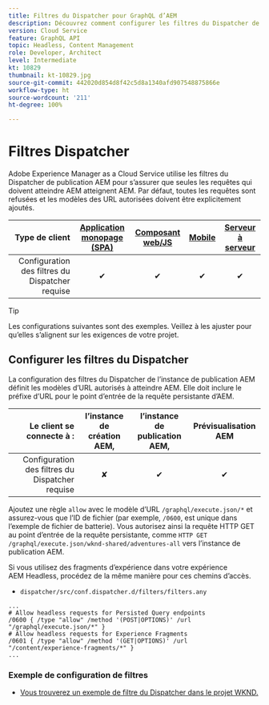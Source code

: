 ```yaml
---
title: Filtres du Dispatcher pour GraphQL d’AEM
description: Découvrez comment configurer les filtres du Dispatcher de publication AEM à utiliser avec GraphQL d’AEM.
version: Cloud Service
feature: GraphQL API
topic: Headless, Content Management
role: Developer, Architect
level: Intermediate
kt: 10829
thumbnail: kt-10829.jpg
source-git-commit: 442020d854d8f42c5d8a1340afd907548875866e
workflow-type: ht
source-wordcount: '211'
ht-degree: 100%

---
```



# Filtres Dispatcher

Adobe Experience Manager as a Cloud Service utilise les filtres du Dispatcher de publication AEM pour s’assurer que seules les requêtes qui doivent atteindre AEM atteignent AEM. Par défaut, toutes les requêtes sont refusées et les modèles des URL autorisées doivent être explicitement ajoutés.

| Type de client | [Application monopage (SPA)](../spa.md) | [Composant web/JS](../web-component.md) | [Mobile](../mobile.md) | [Serveur à serveur](../server-to-server.md) |
|------------------------------------------:|:---------------------:|:----------------:|:---------:|:----------------:|
| Configuration des filtres du Dispatcher requise | ✔ | ✔ | ✔ | ✔ |

>[!TIP]
>
> Les configurations suivantes sont des exemples. Veillez à les ajuster pour qu’elles s’alignent sur les exigences de votre projet.

## Configurer les filtres du Dispatcher

La configuration des filtres du Dispatcher de l’instance de publication AEM définit les modèles d’URL autorisés à atteindre AEM. Elle doit inclure le préfixe d’URL pour le point d’entrée de la requête persistante d’AEM.

| Le client se connecte à : | l’instance de création AEM, | l’instance de publication AEM, | Prévisualisation AEM |
|------------------------------------------:|:----------:|:-------------:|:-------------:|
| Configuration des filtres du Dispatcher requise | ✘ | ✔ | ✔ |

Ajoutez une règle `allow` avec le modèle d’URL `/graphql/execute.json/*` et assurez-vous que l’ID de fichier (par exemple, `/0600`, est unique dans l’exemple de fichier de batterie).
Vous autorisez ainsi la requête HTTP GET au point d’entrée de la requête persistante, comme `HTTP GET /graphql/execute.json/wknd-shared/adventures-all` vers l’instance de publication AEM.

Si vous utilisez des fragments d’expérience dans votre expérience AEM Headless, procédez de la même manière pour ces chemins d’accès.

+ `dispatcher/src/conf.dispatcher.d/filters/filters.any`

```
...
# Allow headless requests for Persisted Query endpoints
/0600 { /type "allow" /method '(POST|OPTIONS)' /url "/graphql/execute.json/*" }
# Allow headless requests for Experience Fragments
/0601 { /type "allow" /method '(GET|OPTIONS)' /url "/content/experience-fragments/*" }
...
```

### Exemple de configuration de filtres

+ [Vous trouverez un exemple de filtre du Dispatcher dans le projet WKND.](https://github.com/adobe/aem-guides-wknd/blob/main/dispatcher/src/conf.dispatcher.d/filters/filters.any#L28)
